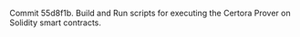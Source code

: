 Commit 55d8f1b.                    Build and Run scripts for executing the Certora Prover on Solidity smart contracts.